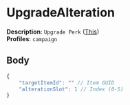 # UpgradeAlteration

**Description**: `Upgrade Perk` ([This](https://cdn.discordapp.com/attachments/842511284469366824/922573671845990500/unknown.png)) \
**Profiles**: `campaign`

## Body
```js
{
    "targetItemId": "" // Item GUID
    "alterationSlot": 1 // Index (0-5)
}
```
